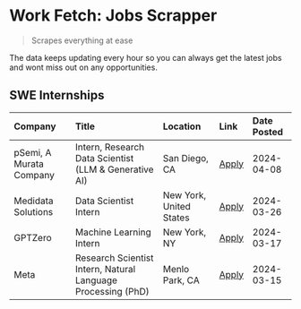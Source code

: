 # Work Fetch: Jobs Scrapper
> Scrapes everything at ease

The data keeps updating every hour so you can always get the latest jobs and wont miss out on any opportunities.

## SWE Internships
<!--START_SECTION:workfetch-->
| Company                 | Title                                                        | Location                | Link                                                                                                                                                                                                                                                                           | Date Posted   |
|:------------------------|:-------------------------------------------------------------|:------------------------|:-------------------------------------------------------------------------------------------------------------------------------------------------------------------------------------------------------------------------------------------------------------------------------|:--------------|
| pSemi, A Murata Company | Intern, Research Data Scientist (LLM & Generative AI)        | San Diego, CA           | [Apply](https://www.linkedin.com/jobs/view/intern-research-data-scientist-llm-generative-ai-at-psemi-a-murata-company-3887074168?position=3&pageNum=0&refId=olnFzlMvhVo6G8uqV5vIqA%3D%3D&trackingId=%2FT1%2BznhAez44oZnTutOlSw%3D%3D&trk=public_jobs_jserp-result_search-card) | 2024-04-08    |
| Medidata Solutions      | Data Scientist Intern                                        | New York, United States | [Apply](https://www.linkedin.com/jobs/view/data-scientist-intern-at-medidata-solutions-3810253704?position=7&pageNum=0&refId=olnFzlMvhVo6G8uqV5vIqA%3D%3D&trackingId=1zozeyUb%2By8kprw%2F4W7S%2FA%3D%3D&trk=public_jobs_jserp-result_search-card)                              | 2024-03-26    |
| GPTZero                 | Machine Learning Intern                                      | New York, NY            | [Apply](https://www.linkedin.com/jobs/view/machine-learning-intern-at-gptzero-3860723963?position=6&pageNum=0&refId=olnFzlMvhVo6G8uqV5vIqA%3D%3D&trackingId=FdknAGSIU48mZJGmTLo9PQ%3D%3D&trk=public_jobs_jserp-result_search-card)                                             | 2024-03-17    |
| Meta                    | Research Scientist Intern, Natural Language Processing (PhD) | Menlo Park, CA          | [Apply](https://www.linkedin.com/jobs/view/research-scientist-intern-natural-language-processing-phd-at-meta-3858718375?position=8&pageNum=0&refId=olnFzlMvhVo6G8uqV5vIqA%3D%3D&trackingId=Hk4UncWCAGv2yfunEJ1tng%3D%3D&trk=public_jobs_jserp-result_search-card)              | 2024-03-15    |
<!--END_SECTION:workfetch-->
